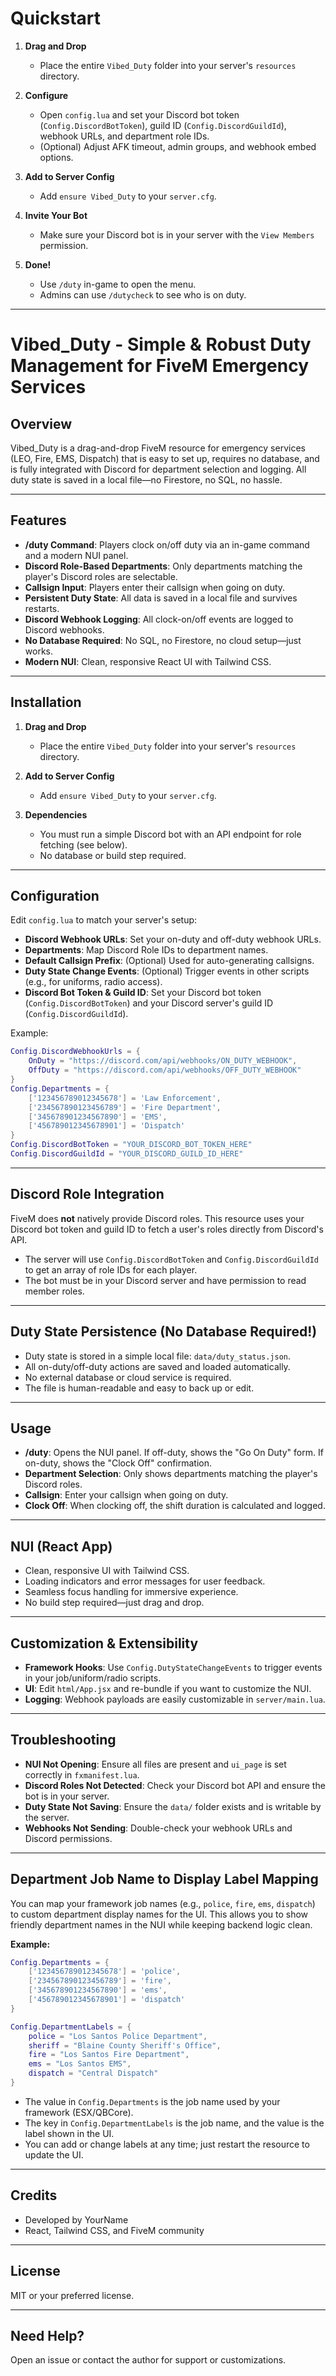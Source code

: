 # Quickstart

1. **Drag and Drop**
   - Place the entire `Vibed_Duty` folder into your server's `resources` directory.

2. **Configure**
   - Open `config.lua` and set your Discord bot token (`Config.DiscordBotToken`), guild ID (`Config.DiscordGuildId`), webhook URLs, and department role IDs.
   - (Optional) Adjust AFK timeout, admin groups, and webhook embed options.

3. **Add to Server Config**
   - Add `ensure Vibed_Duty` to your `server.cfg`.

4. **Invite Your Bot**
   - Make sure your Discord bot is in your server with the `View Members` permission.

5. **Done!**
   - Use `/duty` in-game to open the menu.
   - Admins can use `/dutycheck` to see who is on duty.

---

# Vibed_Duty - Simple & Robust Duty Management for FiveM Emergency Services

## Overview

Vibed_Duty is a drag-and-drop FiveM resource for emergency services (LEO, Fire, EMS, Dispatch) that is easy to set up, requires no database, and is fully integrated with Discord for department selection and logging. All duty state is saved in a local file—no Firestore, no SQL, no hassle.

---

## Features

- **/duty Command**: Players clock on/off duty via an in-game command and a modern NUI panel.
- **Discord Role-Based Departments**: Only departments matching the player's Discord roles are selectable.
- **Callsign Input**: Players enter their callsign when going on duty.
- **Persistent Duty State**: All data is saved in a local file and survives restarts.
- **Discord Webhook Logging**: All clock-on/off events are logged to Discord webhooks.
- **No Database Required**: No SQL, no Firestore, no cloud setup—just works.
- **Modern NUI**: Clean, responsive React UI with Tailwind CSS.

---

## Installation

1. **Drag and Drop**
   - Place the entire `Vibed_Duty` folder into your server's `resources` directory.

2. **Add to Server Config**
   - Add `ensure Vibed_Duty` to your `server.cfg`.

3. **Dependencies**
   - You must run a simple Discord bot with an API endpoint for role fetching (see below).
   - No database or build step required.

---

## Configuration

Edit `config.lua` to match your server's setup:

- **Discord Webhook URLs**: Set your on-duty and off-duty webhook URLs.
- **Departments**: Map Discord Role IDs to department names.
- **Default Callsign Prefix**: (Optional) Used for auto-generating callsigns.
- **Duty State Change Events**: (Optional) Trigger events in other scripts (e.g., for uniforms, radio access).
- **Discord Bot Token & Guild ID**: Set your Discord bot token (`Config.DiscordBotToken`) and your Discord server's guild ID (`Config.DiscordGuildId`).

Example:
```lua
Config.DiscordWebhookUrls = {
    OnDuty = "https://discord.com/api/webhooks/ON_DUTY_WEBHOOK",
    OffDuty = "https://discord.com/api/webhooks/OFF_DUTY_WEBHOOK"
}
Config.Departments = {
    ['123456789012345678'] = 'Law Enforcement',
    ['234567890123456789'] = 'Fire Department',
    ['345678901234567890'] = 'EMS',
    ['456789012345678901'] = 'Dispatch'
}
Config.DiscordBotToken = "YOUR_DISCORD_BOT_TOKEN_HERE"
Config.DiscordGuildId = "YOUR_DISCORD_GUILD_ID_HERE"
```

---

## Discord Role Integration

FiveM does **not** natively provide Discord roles. This resource uses your Discord bot token and guild ID to fetch a user's roles directly from Discord's API.

- The server will use `Config.DiscordBotToken` and `Config.DiscordGuildId` to get an array of role IDs for each player.
- The bot must be in your Discord server and have permission to read member roles.

---

## Duty State Persistence (No Database Required!)

- Duty state is stored in a simple local file: `data/duty_status.json`.
- All on-duty/off-duty actions are saved and loaded automatically.
- No external database or cloud service is required.
- The file is human-readable and easy to back up or edit.

---

## Usage

- **/duty**: Opens the NUI panel. If off-duty, shows the "Go On Duty" form. If on-duty, shows the "Clock Off" confirmation.
- **Department Selection**: Only shows departments matching the player's Discord roles.
- **Callsign**: Enter your callsign when going on duty.
- **Clock Off**: When clocking off, the shift duration is calculated and logged.

---

## NUI (React App)

- Clean, responsive UI with Tailwind CSS.
- Loading indicators and error messages for user feedback.
- Seamless focus handling for immersive experience.
- No build step required—just drag and drop.

---

## Customization & Extensibility

- **Framework Hooks**: Use `Config.DutyStateChangeEvents` to trigger events in your job/uniform/radio scripts.
- **UI**: Edit `html/App.jsx` and re-bundle if you want to customize the NUI.
- **Logging**: Webhook payloads are easily customizable in `server/main.lua`.

---

## Troubleshooting

- **NUI Not Opening**: Ensure all files are present and `ui_page` is set correctly in `fxmanifest.lua`.
- **Discord Roles Not Detected**: Check your Discord bot API and ensure the bot is in your server.
- **Duty State Not Saving**: Ensure the `data/` folder exists and is writable by the server.
- **Webhooks Not Sending**: Double-check your webhook URLs and Discord permissions.

---

## Department Job Name to Display Label Mapping

You can map your framework job names (e.g., `police`, `fire`, `ems`, `dispatch`) to custom department display names for the UI. This allows you to show friendly department names in the NUI while keeping backend logic clean.

**Example:**
```lua
Config.Departments = {
    ['123456789012345678'] = 'police',
    ['234567890123456789'] = 'fire',
    ['345678901234567890'] = 'ems',
    ['456789012345678901'] = 'dispatch'
}

Config.DepartmentLabels = {
    police = "Los Santos Police Department",
    sheriff = "Blaine County Sheriff's Office",
    fire = "Los Santos Fire Department",
    ems = "Los Santos EMS",
    dispatch = "Central Dispatch"
}
```
- The value in `Config.Departments` is the job name used by your framework (ESX/QBCore).
- The key in `Config.DepartmentLabels` is the job name, and the value is the label shown in the UI.
- You can add or change labels at any time; just restart the resource to update the UI.

---

## Credits

- Developed by YourName
- React, Tailwind CSS, and FiveM community

---

## License

MIT or your preferred license.

---

## Need Help?

Open an issue or contact the author for support or customizations.
